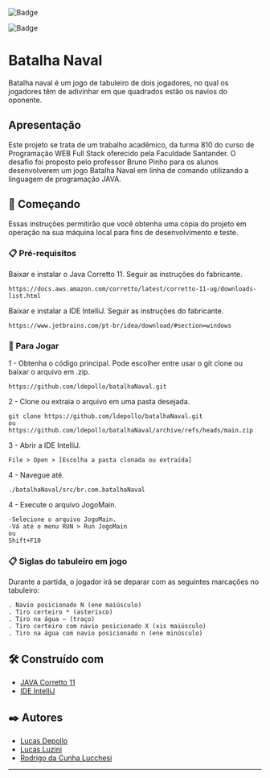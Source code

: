 ![Badge](https://img.shields.io/badge/java%20corretto-11-blue)

![Badge](https://img.shields.io/badge/IDE-IntelliJ-blue)


# Batalha Naval

Batalha naval é um jogo de tabuleiro de dois jogadores, no qual os jogadores
têm de adivinhar em que quadrados estão os navios do oponente.

## Apresentação

Este projeto se trata de um trabalho acadêmico, da turma 810 do curso de Programação WEB Full Stack oferecido pela Faculdade Santander. O desafio foi proposto pelo professor Bruno Pinho para os alunos desenvolverem um jogo Batalha Naval em linha de comando utilizando a linguagem de programação JAVA.

## 🚀 Começando

Essas instruções permitirão que você obtenha uma cópia do projeto em operação na sua máquina local para fins de desenvolvimento e teste.

### 📋 Pré-requisitos

Baixar e instalar o Java Corretto 11. Seguir as instruções do fabricante.

```
https://docs.aws.amazon.com/corretto/latest/corretto-11-ug/downloads-list.html
```
Baixar e instalar a IDE IntelliJ. Seguir as instruções do fabricante.
```
https://www.jetbrains.com/pt-br/idea/download/#section=windows
```

### 🔧 Para Jogar


1 - Obtenha o código principal. Pode escolher entre usar o git clone ou baixar o arquivo em .zip.

```
https://github.com/ldepollo/batalhaNaval.git
```

2 - Clone ou extraia o arquivo em uma pasta desejada.

```
git clone https://github.com/ldepollo/batalhaNaval.git
ou 
https://github.com/ldepollo/batalhaNaval/archive/refs/heads/main.zip
```

3 - Abrir a IDE IntelliJ.
```
File > Open > [Escolha a pasta clonada ou extraída]
```

4 - Navegue até.
```
./batalhaNaval/src/br.com.batalhaNaval
```

4 - Execute o arquivo JogoMain.
```
-Selecione o arquivo JogoMain.
-Vá até o menu RUN > Run JogoMain
ou
Shift+F10
```

### 📋 Siglas do tabuleiro em jogo

Durante a partida, o jogador irá se deparar com as seguintes marcações no tabuleiro:

```
. Navio posicionado N (ene maiúsculo)
. Tiro certeiro * (asterisco)
. Tiro na água – (traço)
. Tiro certeiro com navio posicionado X (xis maiúsculo)
. Tiro na água com navio posicionado n (ene minúsculo)
```

## 🛠️ Construído com

* [JAVA Corretto 11](https://docs.aws.amazon.com/corretto/latest/corretto-11-ug/downloads-list.html)
* [IDE IntelliJ](https://www.jetbrains.com/pt-br/idea/download/#section=windows)


## ✒️ Autores


* [Lucas Depollo](https://github.com/ldepollo)
* [Lucas Luzini](https://github.com/lucasluzini)
* [Rodrigo da Cunha Lucchesi](https://github.com/rolucchesi)


---

